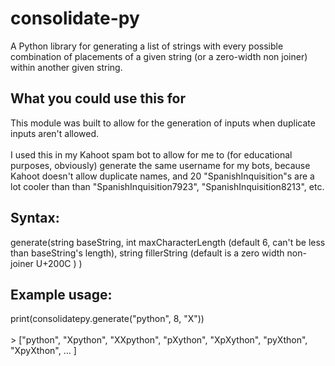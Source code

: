 # consolidate-py
A Python library for generating a list of strings with every possible combination of placements of a given string (or a zero-width non joiner) within another given string.
## What you could use this for
This module was built to allow for the generation of inputs when duplicate inputs aren't allowed. <br><br>
I used this in my Kahoot spam bot to allow for me to (for educational purposes, obviously) generate the same username for my bots, because Kahoot doesn't allow duplicate names, and 20 "SpanishInquisition"s are a lot cooler than than "SpanishInquisition7923", "SpanishInquisition8213", etc.
## Syntax:
generate(string baseString, int maxCharacterLength (default 6, can't be less than baseString's length), string fillerString (default is a zero width non-joiner U+200C ) )
## Example usage:
print(consolidatepy.generate("python", 8, "X")) <br><br>
&#62; ["python", "Xpython", "XXpython", "pXython", "XpXython", "pyXthon", "XpyXthon", ... ]
